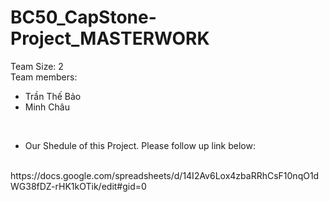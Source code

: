 # BC50_CapStone-Project_MASTERWORK
Team Size: 2
<br>
Team members:
* Trần Thế Bảo
<space> <space>
* Minh Châu
<br>

* Our Shedule of this Project. Please follow up link below:
<br>
https://docs.google.com/spreadsheets/d/14I2Av6Lox4zbaRRhCsF10nqO1dWG38fDZ-rHK1kOTik/edit#gid=0
